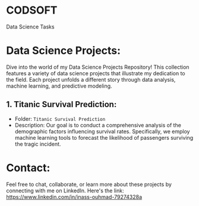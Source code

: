 # CODSOFT
Data Science Tasks
# Data Science Projects:
Dive into the world of my Data Science Projects Repository! This collection features a variety of data science projects that illustrate my dedication to the field. Each project unfolds a different story through data analysis, machine learning, and predictive modeling.
## 1. Titanic Survival Prediction:
- Folder: `Titanic Survival Prediction`
- Description: Our goal is to conduct a comprehensive analysis of the demographic factors influencing survival rates. Specifically, we employ machine learning tools to forecast the likelihood of passengers surviving the tragic incident.
# Contact:
Feel free to chat, collaborate, or learn more about these projects by connecting with me on LinkedIn. Here's the link: 
https://www.linkedin.com/in/inass-ouhmad-79274328a

